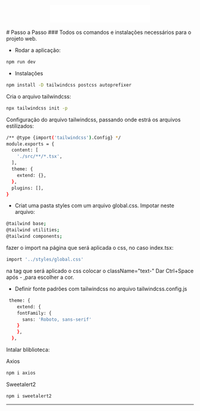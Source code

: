 <p align="center">
  <img src="../copa/aulas/mobile/src/assets/logo.svg" alt="Next Level Week Copa Logo"/>
</p>
# Passo a Passo 
### Todos os comandos e instalações necessários para o projeto web.


- Rodar a aplicação:
```bash
npm run dev
```
- Instalações
```bash
npm install -D tailwindcss postcss autoprefixer
```
Cria o arquivo tailwindcss:
```bash
npx tailwindcss init -p
```

Configuração do arquivo tailwindcss, passando onde estrá os arquivos estilizados:
```bash
/** @type {import('tailwindcss').Config} */
module.exports = {
  content: [
    './src/**/*.tsx',
  ],
  theme: {
    extend: {},
  },
  plugins: [],
}
```
- Criat uma pasta styles com um arquivo global.css.
Impotar neste arquivo:
```bash
@tailwind base;
@tailwind utilities;
@tailwind components;
```
fazer o import na página que será aplicada o css, no caso index.tsx:
```bash
import '../styles/global.css'
```

na tag que será aplicado o css colocar o className="text-"
Dar Ctrl+Space após - ,para escolher a cor.


- Definir fonte padrões com tailwindcss
  no arquivo tailwindcss.config.js
```bash
 theme: {
    extend: {
    fontFamily: {
      sans: 'Roboto, sans-serif'
    }
    },
  },
```
Intalar bliblioteca:

Axios
```bash
npm i axios
```
Sweetalert2
```bash
npm i sweetalert2
```
---